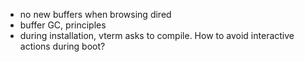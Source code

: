 * no new buffers when browsing dired
* buffer GC, principles
* during installation, vterm asks to compile. How to avoid interactive actions during boot?
